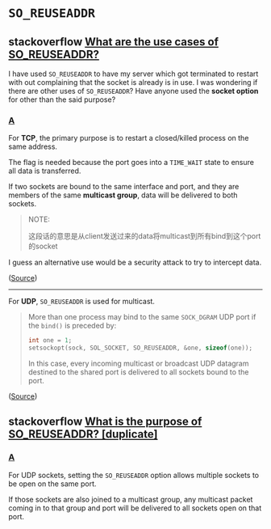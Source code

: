# `SO_REUSEADDR`



## stackoverflow [What are the use cases of SO_REUSEADDR?](https://stackoverflow.com/questions/577885/what-are-the-use-cases-of-so-reuseaddr)

I have used `SO_REUSEADDR` to have my server which got terminated to restart with out complaining that the socket is already is in use. I was wondering if there are other uses of `SO_REUSEADDR`? Have anyone used the **socket option** for other than the said purpose?



### [A](https://stackoverflow.com/a/577905)

For **TCP**, the primary purpose is to restart a closed/killed process on the same address.

The flag is needed because the port goes into a `TIME_WAIT` state to ensure all data is transferred.

If two sockets are bound to the same interface and port, and they are members of the same **multicast group**, data will be delivered to both sockets.

> NOTE: 
>
> 这段话的意思是从client发送过来的data将multicast到所有bind到这个port的socket

I guess an alternative use would be a security attack to try to intercept data.

([Source](http://www.developerweb.net/forum/showthread.php?t=2941))

------

For **UDP**, `SO_REUSEADDR` is used for multicast.

> More than one process may bind to the same `SOCK_DGRAM` UDP port if the `bind()` is preceded by:
>
> ```c
> int one = 1;
> setsockopt(sock, SOL_SOCKET, SO_REUSEADDR, &one, sizeof(one));
> ```
>
> In this case, every incoming multicast or broadcast UDP datagram destined to the shared port is delivered to all sockets bound to the port.

([Source](http://www.kohala.com/start/mcast.api.txt))



## stackoverflow [What is the purpose of SO_REUSEADDR? [duplicate]](https://stackoverflow.com/questions/40576517/what-is-the-purpose-of-so-reuseaddr)



### [A](https://stackoverflow.com/a/40577134)

For UDP sockets, setting the `SO_REUSEADDR` option allows multiple sockets to be open on the same port.

If those sockets are also joined to a multicast group, any multicast packet coming in to that group and port will be delivered to all sockets open on that port.


